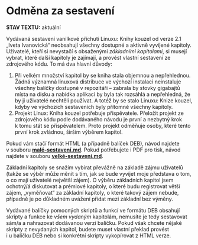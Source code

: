 <!--

Linux Kniha kouzel, dokumentace: Odměna za sestavení
Copyright (c) 2020 Singularis <singularis@volny.cz>

Toto dílo je dílem svobodné kultury; můžete ho šířit a modifikovat pod
podmínkami licence Creative Commons Attribution-ShareAlike 4.0 International
vydané neziskovou organizací Creative Commons. Text licence je přiložený
k tomuto projektu nebo ho můžete najít na webové adrese:

https://creativecommons.org/licenses/by-sa/4.0/

-->
# Odměna za sestavení

**STAV TEXTU:** aktuální

Vydávaná sestavení vanilkové příchuti Linuxu: Knihy kouzel
od verze 2.1 „Iveta Ivanovická“ neobsahují všechny dostupné a aktivně
vyvíjené kapitoly. Uživatelé, kteří si nevystačí s obsaženými *základními kapitolami*,
si musejí vybrat, které další kapitoly je zajímají, a provést vlastní sestavení
ze zdrojového kódu. To má dva hlavní důvody:

1. Při velkém množství kapitol by se kniha stala objemnou a nepřehlednou. Žádná významná linuxová distribuce ve výchozí instalaci neinstaluje všechny balíčky dostupné v repozitáři – zabrala by stovky gigabajtů místa na disku a nabídka aplikací by byla tak rozsáhlá a nepřehledná, že by ji uživatelé nechtěli používat. A totéž by se stalo Linuxu: Knize kouzel, kdyby ve výchozích sestaveních byly přítomné všechny kapitoly.
2. Projekt Linux: Kniha kouzel potřebuje přispěvatele. Přeložit projekt ze zdrojového kódu podle dodávaného návodu je první a nezbytný krok k tomu stát se přispěvatelem. Proto projekt odměňuje osoby, které tento první krok zvládnou, širším výběrem kapitol.

Pokud vám stačí formát HTML (a případně balíček DEB), návod najdete v souboru **[malé-sestavení.md](malé-sestavení.md)**. Pokud potřebujete i PDF pro tisk, návod najdete v souboru **[velké-sestavení.md](velké-sestavení.md)**.

Základní kapitoly se snažím vybírat převážně na základě zájmu uživatelů (takže se výběr může měnit s tím,
jak se bude vyvíjet moje představa o tom, o co mají uživatelé největší zájem). O výběru základních kapitol
jsem ochotný/á diskutovat a prémiové kapitoly, o které budu registrovat větší zájem,
„vyměňovat“ za základní kapitoly, o které takový zájem nebude, případně je po důkladném uvážení přidat mezi
základní bez výměny.

Vydávané balíčky pomocných skriptů a funkcí ve formátu DEB obsahují skripty a funkce ke *všem vydaným* kapitolám, nemusíte je tedy sestavovat sám/a a nahrazovat dodávanou verzi balíčku. Pokud však chcete nějaké skripty z nevydaných kapitol, budete muset vlastní překlad provést i u balíčku DEB nebo si konkrétní skripty vykopírovat z HTML verze.
